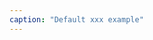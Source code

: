 ```yaml
---
caption: "Default xxx example"
---
```


<!-- markdownlint-disable MD041 -->
<!-- dprint-ignore -->

```html

```
